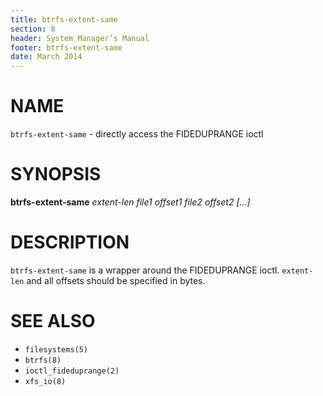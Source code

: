 ```yaml
---
title: btrfs-extent-same
section: 8
header: System Manager’s Manual
footer: btrfs-extent-same
date: March 2014
---
```

# NAME

`btrfs-extent-same` - directly access the FIDEDUPRANGE ioctl

# SYNOPSIS

**btrfs-extent-same** *extent-len* *file1* *offset1* *file2* *offset2* *[...]*

# DESCRIPTION

`btrfs-extent-same` is a wrapper around the FIDEDUPRANGE ioctl. `extent-len` and all offsets should be specified in bytes.

# SEE ALSO

* `filesystems(5)`
* `btrfs(8)`
* `ioctl_fideduprange(2)`
* `xfs_io(8)`
